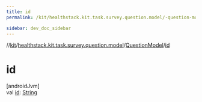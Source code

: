 ```yaml
---
title: id
permalink: /kit/healthstack.kit.task.survey.question.model/-question-model/id.html

sidebar: dev_doc_sidebar
---
```

//[kit](../../../index.html)/[healthstack.kit.task.survey.question.model](../index.html)/[QuestionModel](index.html)/[id](id.html)



# id



[androidJvm]\
val [id](id.html): [String](https://kotlinlang.org/api/latest/jvm/stdlib/kotlin/-string/index.html)




